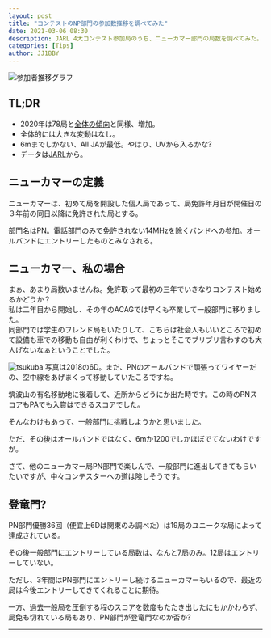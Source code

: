 ```yaml
---
layout: post
title: "コンテストのNP部門の参加数推移を調べてみた"
date: 2021-03-06 08:30
description: JARL 4大コンテスト参加局のうち、ニューカマー部門の局数を調べてみた。
categories: [Tips]
author: JJ1BBY
---
```

![参加者推移グラフ](https://user-images.githubusercontent.com/79028771/110181802-9b6c1500-7e4f-11eb-851d-4e001742373c.png)

## TL;DR
* 2020年は78局と[全体の傾向](https://jj1bby.com/contest/2021/03/04/Contest-participation-number.html)と同様、増加。
* 全体的には大きな変動はなし。
* 6mまでしかない、All JAが最低。やはり、UVから入るかな?
* データは[JARL](http://contest.jarl.org/cntdb/?year=&callsign=&contest_code=&category_code=PN)から。

## ニューカマーの定義
ニューカマーは、初めて局を開設した個人局であって、局免許年月日が開催日の３年前の同日以降に免許された局とする。  

部門名はPN。電話部門のみで免許されない14MHzを除くバンドへの参加。オールバンドにエントリーしたものとみなされる。  

## ニューカマー、私の場合
まぁ、あまり局数いませんね。免許取って最初の三年でいきなりコンテスト始めるかどうか？  
私は二年目から開始し、その年のACAGでは早くも卒業して一般部門に移りました。  
同部門では学生のフレンド局もいたりして、こちらは社会人もいいところで初めて設備も車での移動も自由が利くわけで、ちょっとそこでブリブリ言わすのも大人げないなぁということでした。  

![tsukuba](https://user-images.githubusercontent.com/79028771/110184711-e6882700-7e53-11eb-801f-468909197eb5.jpg)
写真は2018の6D。まだ、PNのオールバンドで頑張ってワイヤーだの、空中線をあげまくって移動していたころですね。  

筑波山の有名移動地に後着して、近所からどうにか出た時です。この時のPNスコアもPAでも入賞はできるスコアでした。  

そんなわけもあって、一般部門に挑戦しようかと思いました。  

ただ、その後はオールバンドではなく、6mか1200でしかほぼでてないわけですが。  

さて、他のニューカマー局PN部門で楽しんで、一般部門に進出してきてもらいたいですが、中々コンテスターへの道は険しそうです。  

## 登竜門?
PN部門優勝36回（便宜上6Dは関東のみ調べた）は19局のユニークな局によって達成されている。  

その後一般部門にエントリーしている局数は、なんと7局のみ。12局はエントリーしていない。  

ただし、3年間はPN部門にエントリーし続けるニューカマーもいるので、最近の局は今後エントリーしてきてくれることに期待。  

一方、過去一般局を圧倒する程のスコアを数度もたたき出したにもかかわらず、局免も切れている局もあり、PN部門が登竜門なのか否か?

---



<script src="https://utteranc.es/client.js"
        repo="JJ1BBY/JJ1BBY.github.io"
        issue-term="pathname"
        theme="github-light"
        crossorigin="anonymous"
        async>
</script>



